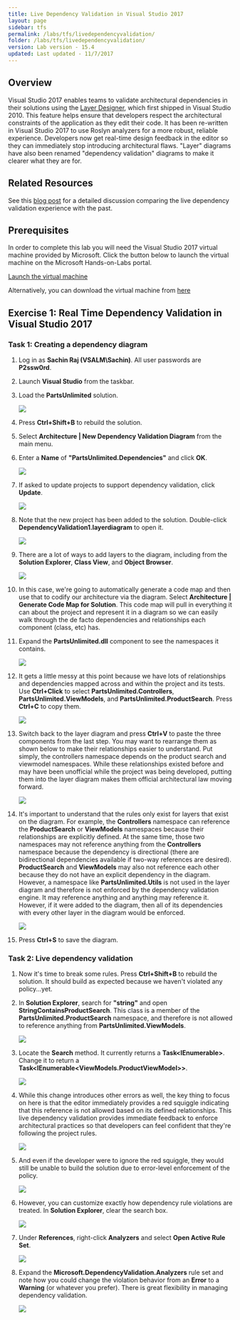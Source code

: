```yaml
---
title: Live Dependency Validation in Visual Studio 2017
layout: page    
sidebar: tfs
permalink: /labs/tfs/livedependencyvalidation/
folder: /labs/tfs/livedependencyvalidation/
version: Lab version - 15.4
updated: Last updated - 11/7/2017
---
```


## Overview

Visual Studio 2017 enables teams to validate architectural dependencies in their solutions using the [Layer Designer](https://msdn.microsoft.com/en-us/library/dd465141.aspx), which first shipped in Visual Studio 2010. This feature helps ensure that developers respect the architectural constraints of the application as they edit their code. It has been re-written in Visual Studio 2017 to use Roslyn analyzers for a more robust, reliable experience. Developers now get real-time design feedback in the editor so they can immediately stop introducing architectural flaws. "Layer" diagrams have also been renamed "dependency validation" diagrams to make it clearer what they are for.

## Related Resources

See this [blog post](https://blogs.msdn.microsoft.com/visualstudioalm/2016/11/30/live-dependency-validation-in-visual-studio-2017/) for a detailed discussion comparing the live dependency validation experience with the past.

## Prerequisites

In order to complete this lab you will need the Visual Studio 2017 virtual machine provided by Microsoft. Click the button below to launch the virtual machine on the Microsoft Hands-on-Labs portal.

<a href="https://labondemand.com/AuthenticatedLaunch/38308?providerId=4" class="launch-hol" role="button" target="_blank"><span class="lab-details">Launch the virtual machine</span></a>

Alternatively, you can download the virtual machine from [here](../almvmdownload/)

## Exercise 1: Real Time Dependency Validation in Visual Studio 2017

### Task 1: Creating a dependency diagram

1. Log in as **Sachin Raj (VSALM\Sachin)**. All user passwords are **P2ssw0rd**.

1. Launch **Visual Studio** from the taskbar.

1. Load the **PartsUnlimited** solution.

    ![](images/000.png)

1. Press **Ctrl+Shift+B** to rebuild the solution.

1. Select **Architecture \| New Dependency Validation Diagram** from the main menu.

1. Enter a **Name** of **"PartsUnlimited.Dependencies"** and click **OK**.

    ![](images/001.png)

1. If asked to update projects to support dependency validation, click **Update**.

    ![](images/002.png)

1. Note that the new project has been added to the solution. Double-click **DependencyValidation1.layerdiagram** to open it.

    ![](images/003.png)

1. There are a lot of ways to add layers to the diagram, including from the **Solution Explorer**, **Class View**, and **Object Browser**.

    ![](images/004.png)

1. In this case, we're going to automatically generate a code map and then use that to codify our architecture via the diagram. Select **Architecture \| Generate Code Map for Solution**. This code map will pull in everything it can about the project and represent it in a diagram so we can easily walk through the de facto dependencies and relationships each component (class, etc) has.

1. Expand the **PartsUnlimited.dll** component to see the namespaces it contains.

    ![](images/005.png)

1. It gets a little messy at this point because we have lots of relationships and dependencies mapped across and within the project and its tests. Use **Ctrl+Click** to select **PartsUnlimited.Controllers**, **PartsUnlimited.ViewModels**, and **PartsUnlimited.ProductSearch**. Press **Ctrl+C** to copy them.

    ![](images/006.png)

1. Switch back to the layer diagram and press **Ctrl+V** to paste the three components from the last step. You may want to rearrange them as shown below to make their relationships easier to understand. Put simply, the controllers namespace depends on the product search and viewmodel namespaces. While these relationships existed before and may have been unofficial while the project was being developed, putting them into the layer diagram makes them official architectural law moving forward.

    ![](images/007.png)

1. It's important to understand that the rules only exist for layers that exist on the diagram. For example, the **Controllers** namespace can reference the **ProductSearch** or **ViewModels** namespaces because their relationships are explicitly defined. At the same time, those two namespaces may not reference anything from the **Controllers** namespace because the dependency is directional (there are bidirectional dependencies available if two-way references are desired). **ProductSearch** and **ViewModels** may also not reference each other because they do not have an explicit dependency in the diagram. However, a namespace like **PartsUnlimited.Utils** is not used in the layer diagram and therefore is not enforced by the dependency validation engine. It may reference anything and anything may reference it. However, if it were added to the diagram, then all of its dependencies with every other layer in the diagram would be enforced.

    ![](images/008.png)

1. Press **Ctrl+S** to save the diagram.

### Task 2: Live dependency validation

1. Now it's time to break some rules. Press **Ctrl+Shift+B** to rebuild the solution. It should build as expected because we haven't violated any policy...yet.

1. In **Solution Explorer**, search for **"string"** and open **StringContainsProductSearch**. This class is a member of the **PartsUnlimited.ProductSearch** namespace, and therefore is not allowed to reference anything from **PartsUnlimited.ViewModels**.

    ![](images/009.png)

1. Locate the **Search** method. It currently returns a **Task<IEnumerable<Product>>**. Change it to return a **Task<IEnumerable<ViewModels.ProductViewModel>>**.

    ![](images/010.png)

1. While this change introduces other errors as well, the key thing to focus on here is that the editor immediately provides a red squiggle indicating that this reference is not allowed based on its defined relationships. This live dependency validation provides immediate feedback to enforce architectural practices so that developers can feel confident that they're following the project rules.

    ![](images/011.png)

1. And even if the developer were to ignore the red squiggle, they would still be unable to build the solution due to error-level enforcement of the policy.

    ![](images/012.png)

1. However, you can customize exactly how dependency rule violations are treated. In **Solution Explorer**, clear the search box.

    ![](images/013.png)

1. Under **References**, right-click **Analyzers** and select **Open Active Rule Set**.

    ![](images/014.png)

1. Expand the **Microsoft.DependencyValidation.Analyzers** rule set and note how you could change the violation behavior from an **Error** to a **Warning** (or whatever you prefer). There is great flexibility in managing dependency validation.

    ![](images/015.png)